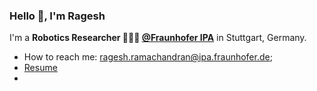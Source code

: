 ### Hello 👋, I'm Ragesh 


I'm a **Robotics Researcher 👨🏽‍💼 [@Fraunhofer IPA](https://www.ipa.fraunhofer.de/)** in Stuttgart, Germany. <br />
- How to reach me: <ragesh.ramachandran@ipa.fraunhofer.de>;
- [Resume](https://www.linkedin.com/in/ragesh-ramachandran/)
- 
[linkedin]: https://www.linkedin.com/in/ragesh-ramachandran/


